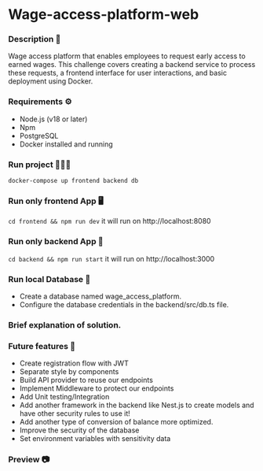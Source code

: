 # Wage-access-platform-web

### Description 🧾

Wage access platform that enables employees to request early access to earned wages. This challenge covers creating a backend service to process these requests, a frontend interface for user interactions, and basic deployment using Docker.

### Requirements ⚙️

- Node.js (v18 or later)
- Npm
- PostgreSQL
- Docker installed and running

### Run project 🏃🏻‍♂️

`docker-compose up frontend backend db`

### Run only frontend App 🖥️

`cd frontend && npm run dev` it will run on http://localhost:8080

### Run only backend App 🎒

`cd backend && npm run start` it will run on http://localhost:3000

### Run local Database 💾

- Create a database named wage_access_platform.
- Configure the database credentials in the backend/src/db.ts file.

### Brief explanation of solution.

### Future features 🚀

- Create registration flow with JWT
- Separate style by components
- Build API provider to reuse our endpoints
- Implement Middleware to protect our endpoints
- Add Unit testing/Integration
- Add another framework in the backend like Nest.js to create models and have other security rules to use it!
- Add another type of conversion of balance more optimized.
- Improve the security of the database
- Set environment variables with sensitivity data

### Preview 📷

